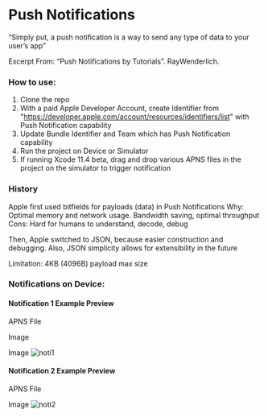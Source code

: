 # Push Notifications

“Simply put, a push notification is a way to send any type of data to your user’s app”

Excerpt From: “Push Notifications by Tutorials”. RayWenderlich. 

### How to use:

1. Clone the repo
2. With a paid Apple Developer Account, create Identifier from "https://developer.apple.com/account/resources/identifiers/list" with Push Notification capability
3. Update Bundle Identifier and Team which has Push Notification capability
4. Run the project on Device or Simulator
5. If running Xcode 11.4 beta, drag and drop various APNS files in the project on the simulator to trigger notification

### History

Apple first used bitfields for payloads (data) in Push Notifications
Why: Optimal memory and network usage. Bandwidth saving, optimal throughput
Cons: Hard for humans to understand, decode, debug

Then, Apple switched to JSON, because easier construction and debugging.
Also, JSON simplicity allows for extensibility in the future 

Limitation: 4KB (4096B) payload max size

### Notifications on Device:

#### Notification 1 Example Preview

APNS File

Image

Image ![noti1](/Images/notification1.png)

#### Notification 2 Example Preview

APNS File

Image ![noti2](/Images/notification2.png)

